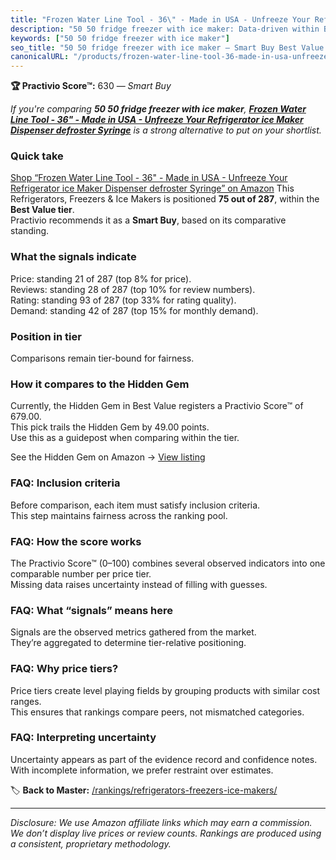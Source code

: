 ```yaml
---
title: "Frozen Water Line Tool - 36\" - Made in USA - Unfreeze Your Refrigerator ice Maker Dispenser defroster Syringe"
description: "50 50 fridge freezer with ice maker: Data-driven within Best Value ranking using the Practivio Score™. Positioned by quality, value, demand, findability, momen…"
keywords: ["50 50 fridge freezer with ice maker"]
seo_title: "50 50 fridge freezer with ice maker — Smart Buy Best Value (2025)"
canonicalURL: "/products/frozen-water-line-tool-36-made-in-usa-unfreeze-your-refrigerator-ice-maker-dispenser-defroster-syringe-B08WHMT26V/"
---
```


**🏆 Practivio Score™:** 630 — _Smart Buy_


*If you're comparing **50 50 fridge freezer with ice maker**, **[Frozen Water Line Tool - 36" - Made in USA - Unfreeze Your Refrigerator ice Maker Dispenser defroster Syringe](https://www.amazon.com/dp/B08WHMT26V?tag=practivio-20)** is a strong alternative to put on your shortlist.*
### Quick take
[Shop “Frozen Water Line Tool - 36" - Made in USA - Unfreeze Your Refrigerator ice Maker Dispenser defroster Syringe” on Amazon](https://www.amazon.com/dp/B08WHMT26V?tag=practivio-20)
This Refrigerators, Freezers & Ice Makers is positioned **75 out of 287**, within the **Best Value tier**.  
Practivio recommends it as a **Smart Buy**, based on its comparative standing.

### What the signals indicate
Price: standing 21 of 287 (top 8% for price).  
Reviews: standing 28 of 287 (top 10% for review numbers).  
Rating: standing 93 of 287 (top 33% for rating quality).  
Demand: standing 42 of 287 (top 15% for monthly demand).

### Position in tier
Comparisons remain tier-bound for fairness.

### How it compares to the Hidden Gem
Currently, the Hidden Gem in Best Value registers a Practivio Score™ of 679.00.  
This pick trails the Hidden Gem by 49.00 points.  
Use this as a guidepost when comparing within the tier.  

See the Hidden Gem on Amazon → [View listing](https://www.amazon.com/dp/B07Y9S7L29?tag=practivio-20)

### FAQ: Inclusion criteria
Before comparison, each item must satisfy inclusion criteria.  
This step maintains fairness across the ranking pool.

### FAQ: How the score works
The Practivio Score™ (0–100) combines several observed indicators into one comparable number per price tier.  
Missing data raises uncertainty instead of filling with guesses.

### FAQ: What “signals” means here
Signals are the observed metrics gathered from the market.  
They’re aggregated to determine tier-relative positioning.

### FAQ: Why price tiers?
Price tiers create level playing fields by grouping products with similar cost ranges.  
This ensures that rankings compare peers, not mismatched categories.

### FAQ: Interpreting uncertainty
Uncertainty appears as part of the evidence record and confidence notes.  
With incomplete information, we prefer restraint over estimates.


🏷️ **Back to Master:** [/rankings/refrigerators-freezers-ice-makers/](/rankings/refrigerators-freezers-ice-makers/)

---
_Disclosure: We use Amazon affiliate links which may earn a commission. We don’t display live prices or review counts. Rankings are produced using a consistent, proprietary methodology._

